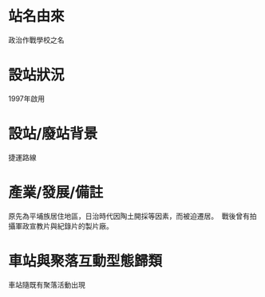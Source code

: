 # 站名由來

政治作戰學校之名 

# 設站狀況

1997年啟用 

# 設站/廢站背景

捷運路線 

# 產業/發展/備註

原先為平埔族居住地區，日治時代因陶土開採等因素，而被迫遷居。 
戰後曾有拍攝軍政宣教片與紀錄片的製片廠。 

# 車站與聚落互動型態歸類

車站隨既有聚落活動出現 
